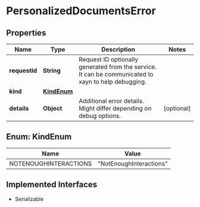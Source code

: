 

# PersonalizedDocumentsError


## Properties

| Name | Type | Description | Notes |
|------------ | ------------- | ------------- | -------------|
|**requestId** | **String** | Request ID optionally generated from the service. It can be communicated to xayn to help debugging. |  |
|**kind** | [**KindEnum**](#KindEnum) |  |  |
|**details** | **Object** | Additional error details. Might differ depending on debug options. |  [optional] |



## Enum: KindEnum

| Name | Value |
|---- | -----|
| NOTENOUGHINTERACTIONS | &quot;NotEnoughInteractions&quot; |


## Implemented Interfaces

* Serializable


